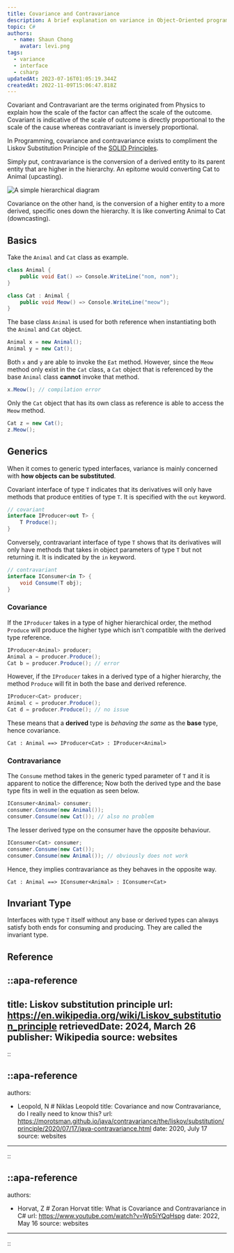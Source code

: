```yaml
---
title: Covariance and Contravariance
description: A brief explanation on variance in Object-Oriented programming with examples in C#
topic: C#
authors:
  - name: Shaun Chong
    avatar: levi.png
tags:
  - variance
  - interface
  - csharp
updatedAt: 2023-07-16T01:05:19.344Z
createdAt: 2022-11-09T15:06:47.818Z
---
```


Covariant and Contravariant are the terms originated from Physics to explain how the scale of the factor can affect the scale of the outcome. Covariant is indicative of the scale of outcome is directly proportional to the scale of the cause whereas contravariant is inversely proportional.

In Programming, covariance and contravariance exists to compliment the Liskov Substitution Principle of the [SOLID Principles](https://www.freecodecamp.org/news/solid-principles-explained-in-plain-english/).

Simply put, contravariance is the conversion of a derived entity to its parent entity that are higher in the hierarchy. An epitome would converting Cat to Animal (upcasting).

![A simple hierarchical diagram](/images/variance/hierarchy.png)

Covariance on the other hand, is the conversion of a higher entity to a more derived, specific ones down the hierarchy. It is like converting Animal to Cat (downcasting).

## Basics

Take the `Animal` and `Cat` class as example.

```cs
class Animal {
	public void Eat() => Console.WriteLine("nom, nom");
}

class Cat : Animal {
	public void Meow() => Console.WriteLine("meow");
}
```

The base class `Animal` is used for both reference when instantiating both the `Animal` and `Cat` object.

```cs
Animal x = new Animal();
Animal y = new Cat();
```

Both `x` and `y` are able to invoke the `Eat` method. However, since the `Meow` method only exist in the `Cat` class, a `Cat` object that is referenced by the base `Animal` class **cannot** invoke that method.

```cs
x.Meow(); // compilation error
```

Only the `Cat` object that has its own class as reference is able to access the `Meow` method.

```cs
Cat z = new Cat();
z.Meow();
```

## Generics

When it comes to generic typed interfaces, variance is mainly concerned with **how objects can be substituted**.

Covariant interface of type `T` indicates that its derivatives will only have methods that produce entities of type `T`. It is specified with the `out` keyword.

```cs
// covariant
interface IProducer<out T> {
	T Produce();
}
```

Conversely, contravariant interface of type `T` shows that its derivatives will only have methods that takes in object parameters of type `T` but not returning it. It is indicated by the `in` keyword.

```cs
// contravariant
interface IConsumer<in T> {
	void Consume(T obj);
}
```

### Covariance

If the `IProducer` takes in a type of higher hierarchical order, the method `Produce` will produce the higher type which isn't compatible with the derived type reference.

```cs
IProducer<Animal> producer;
Animal a = producer.Produce();
Cat b = producer.Produce(); // error
```

However, if the `IProducer` takes in a derived type of a higher hierarchy, the method `Produce` will fit in both the base and derived reference.

```cs
IProducer<Cat> producer;
Animal c = producer.Produce();
Cat d = producer.Produce(); // no issue
```

These means that a **derived** type is _behaving the same_ as the **base** type, hence covariance.

```
Cat : Animal ==> IProducer<Cat> : IProducer<Animal>
```

### Contravariance

The `Consume` method takes in the generic typed parameter of `T` and it is apparent to notice the difference; Now both the derived type and the base type fits in well in the equation as seen below.

```cs
IConsumer<Animal> consumer;
consumer.Consume(new Animal());
consumer.Consume(new Cat()); // also no problem
```

The lesser derived type on the consumer have the opposite behaviour.

```cs
IConsumer<Cat> consumer;
consumer.Consume(new Cat());
consumer.Consume(new Animal()); // obviously does not work
```

Hence, they implies contravariance as they behaves in the opposite way.

```
Cat : Animal ==> IConsumer<Animal> : IConsumer<Cat>
```

## Invariant Type

Interfaces with type `T` itself without any base or derived types can always satisfy both ends for consuming and producing. They are called the invariant type.

## Reference

::apa-reference
---
title: Liskov substitution principle
url: https://en.wikipedia.org/wiki/Liskov_substitution_principle
retrievedDate: 2024, March 26
publisher: Wikipedia
source: websites
---
::

::apa-reference
---
authors:
 - Leopold, N # Niklas Leopold
title: Covariance and now Contravariance, do I really need to know this?
url: https://morotsman.github.io/java/contravariance/the/liskov/substitution/principle/2020/07/17/java-contravariance.html
date: 2020, July 17
source: websites
---
::

::apa-reference
---
authors:
 - Horvat, Z # Zoran Horvat
title: What is Covariance and Contravariance in C#
url: https://www.youtube.com/watch?v=Wp5iYQqHspg
date: 2022, May 16
source: websites
---
::
